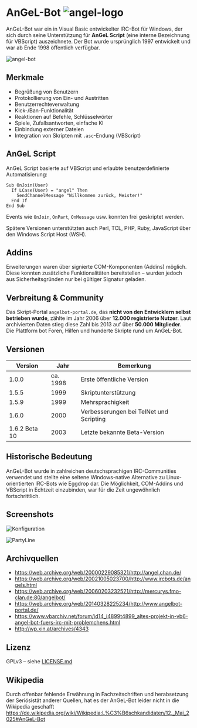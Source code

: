 
# AnGeL-Bot ![angel-logo](https://github.com/user-attachments/assets/417f7c00-46d5-44ba-9316-c623b3ef43b1)


AnGeL-Bot war ein in Visual Basic entwickelter IRC-Bot für Windows, der sich durch seine Unterstützung für **AnGeL Script** (eine interne Bezeichnung für VBScript) auszeichnete. Der Bot wurde ursprünglich 1997 entwickelt und war ab Ende 1998 öffentlich verfügbar.

![angel-bot](https://github.com/user-attachments/assets/f4183243-a5f4-46fd-881b-558952548c27)


## Merkmale

- Begrüßung von Benutzern
- Protokollierung von Ein- und Austritten
- Benutzerrechteverwaltung
- Kick-/Ban-Funktionalität
- Reaktionen auf Befehle, Schlüsselwörter
- Spiele, Zufallsantworten, einfache KI
- Einbindung externer Dateien
- Integration von Skripten mit `.asc`-Endung (VBScript)

## AnGeL Script

AnGeL Script basierte auf VBScript und erlaubte benutzerdefinierte Automatisierung:

```vbscript
Sub OnJoin(User)
  If LCase(User) = "angel" Then
    SendChannelMessage "Willkommen zurück, Meister!"
  End If
End Sub
```

Events wie `OnJoin`, `OnPart`, `OnMessage` usw. konnten frei geskriptet werden.

Spätere Versionen unterstützten auch Perl, TCL, PHP, Ruby, JavaScript über den Windows Script Host (WSH).

## Addins

Erweiterungen waren über signierte COM-Komponenten (Addins) möglich. Diese konnten zusätzliche Funktionalitäten bereitstellen – wurden jedoch aus Sicherheitsgründen nur bei gültiger Signatur geladen.

## Verbreitung & Community

Das Skript-Portal `angelbot-portal.de`, das **nicht von den Entwicklern selbst betrieben wurde**, zählte im Jahr 2006 über **12.000 registrierte Nutzer**. Laut archivierten Daten stieg diese Zahl bis 2013 auf über **50.000 Mitglieder**. Die Plattform bot Foren, Hilfen und hunderte Skripte rund um AnGeL-Bot.

## Versionen

| Version         | Jahr     | Bemerkung                                          |
|-----------------|----------|----------------------------------------------------|
| 1.0.0           | ca. 1998 | Erste öffentliche Version                          |
| 1.5.5           | 1999     | Skriptunterstützung                                |
| 1.5.9           | 1999     | Mehrsprachigkeit                                   |
| 1.6.0           | 2000     | Verbesserungen bei TelNet und Scripting            |
| 1.6.2 Beta 10   | 2003     | Letzte bekannte Beta-Version                       |

## Historische Bedeutung

AnGeL-Bot wurde in zahlreichen deutschsprachigen IRC-Communities verwendet und stellte eine seltene Windows-native Alternative zu Linux-orientierten IRC-Bots wie Eggdrop dar. Die Möglichkeit, COM-Addins und VBScript in Echtzeit einzubinden, war für die Zeit ungewöhnlich fortschrittlich.

## Screenshots

![Konfiguration](https://github.com/user-attachments/assets/142dc48d-152d-4a4d-ab62-7fe3aa20f38c)

![PartyLine](https://github.com/user-attachments/assets/235134c2-35bd-4c5e-8d02-262256174cdf)

## Archivquellen

- https://web.archive.org/web/20000229085321/http://angel.chan.de/
- https://web.archive.org/web/20021005023700/http://www.ircbots.de/angels.html
- https://web.archive.org/web/20060203232521/http://mercurys.fmo-clan.de:80/angelbot/
- https://web.archive.org/web/20140328225234/http://www.angelbot-portal.de/
- https://www.vbarchiv.net/forum/id14_i4899t4899_altes-projekt-in-vb6-angel-bot-fuers-irc-mit-problemchens.html
- http://wp.xin.at/archives/4343

## Lizenz

GPLv3 – siehe [LICENSE.md](https://github.com/bhuebschen/AnGeL-Bot/blob/main/LICENSE)

## Wikipedia

Durch offenbar fehlende Erwähnung in Fachzeitschriften und herabsetzung der Seriösistät anderer Quellen, hat es der AnGeL-Bot leider nicht in die Wikipedia geschafft
[https://de.wikipedia.org/wiki/Wikipedia:L%C3%B6schkandidaten/12._Mai_2025#AnGeL-Bot
](https://de.wikipedia.org/wiki/Wikipedia:L%C3%B6schkandidaten/12._Mai_2025#AnGeL-Bot_(gel%C3%B6scht))
